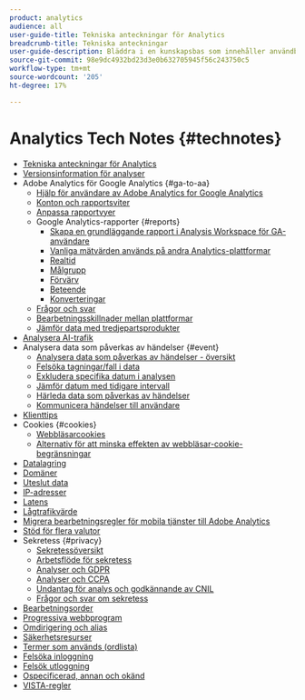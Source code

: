 ```yaml
---
product: analytics
audience: all
user-guide-title: Tekniska anteckningar för Analytics
breadcrumb-title: Tekniska anteckningar
user-guide-description: Bläddra i en kunskapsbas som innehåller användbara artiklar som inte tillhör ett visst verktyg eller en viss komponent i Analytics.
source-git-commit: 98e9dc4932bd23d3e0b632705945f56c243750c5
workflow-type: tm+mt
source-wordcount: '205'
ht-degree: 17%

---
```



# Analytics Tech Notes {#technotes}

+ [Tekniska anteckningar för Analytics](home.md)
+ [Versionsinformation för analyser](https://experienceleague.adobe.com/sv/docs/analytics/release-notes/latest)
+ Adobe Analytics för Google Analytics {#ga-to-aa}
   + [Hjälp för användare av Adobe Analytics for Google Analytics](ga-to-aa/home.md)
   + [Konton och rapportsviter](ga-to-aa/accounts.md)
   + [Anpassa rapportvyer](ga-to-aa/customization.md)
   + Google Analytics-rapporter {#reports}
      + [Skapa en grundläggande rapport i Analysis Workspace för GA-användare](ga-to-aa/reports/create-report.md)
      + [Vanliga mätvärden används på andra Analytics-plattformar](ga-to-aa/reports/common-metrics.md)
      + [Realtid](ga-to-aa/reports/realtime-reports.md)
      + [Målgrupp](ga-to-aa/reports/audience-reports.md)
      + [Förvärv](ga-to-aa/reports/acquisition-reports.md)
      + [Beteende](ga-to-aa/reports/behavior-reports.md)
      + [Konverteringar](ga-to-aa/reports/conversions-reports.md)
   + [Frågor och svar](ga-to-aa/faq.md)
   + [Bearbetningsskillnader mellan plattformar](ga-to-aa/processing-differences.md)
   + [Jämför data med tredjepartsprodukter](ga-to-aa/compare-data.md)
+ [Analysera AI-trafik](/help/technotes/ai-traffic.md)
+ Analysera data som påverkas av händelser {#event}
   + [Analysera data som påverkas av händelser - översikt](event/overview.md)
   + [Felsöka tagningar/fall i data](event/spikes-drops.md)
   + [Exkludera specifika datum i analysen](event/segments.md)
   + [Jämför datum med tidigare intervall](event/compare-dates.md)
   + [Härleda data som påverkas av händelser](event/calcmetrics.md)
   + [Kommunicera händelser till användare](event/communicate.md)
+ [Klienttips](client-hints.md)
+ Cookies {#cookies}
   + [Webbläsarcookies](cookies/cookies.md)
   + [Alternativ för att minska effekten av webbläsar-cookie-begränsningar](cookies/cookieless.md)
+ [Datalagring](data-retention.md)
+ [Domäner](domains.md)
+ [Uteslut data](exclude-data.md)
+ [IP-adresser](ip-addresses.md)
+ [Latens](latency.md)
+ [Lågtrafikvärde](low-traffic.md)
+ [Migrera bearbetningsregler för mobila tjänster till Adobe Analytics](migrate-mobile.md)
+ [Stöd för flera valutor](multicurrency.md)
+ Sekretess {#privacy}
   + [Sekretessöversikt](privacy/privacy-overview.md)
   + [Arbetsflöde för sekretess](privacy/privacy-workflow.md)
   + [Analyser och GDPR](privacy/gdpr.md)
   + [Analyser och CCPA](privacy/ccpa.md)
   + [Undantag för analys och godkännande av CNIL](privacy/cnil-consent-exemption.md)
   + [Frågor och svar om sekretess](privacy/faq.md)
+ [Bearbetningsorder](processing-order.md)
+ [Progressiva webbprogram](pwa.md)
+ [Omdirigering och alias](redirects.md)
+ [Säkerhetsresurser](security.md)
+ [Termer som används (ordlista)](terms.md)
+ [Felsöka inloggning](troubleshoot-login.md)
+ [Felsök utloggning](troubleshoot-sessions.md)
+ [Ospecificerad, annan och okänd](unspecified.md)
+ [VISTA-regler](vista.md)
